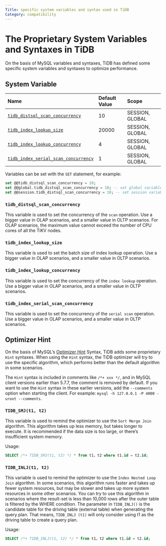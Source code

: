 ```yaml
---
Title: specific system variables and syntax used in TiDB
Category: compatibility
---
```


# The Proprietary System Variables and Syntaxes in TiDB
On the basis of MySQL variables and syntaxes, TiDB has defined some specific system variables and syntaxes to optimize performance.

## System Variable

| Name                                                                        | Default Value  | Scope           |
|:----------------------------------------------------------------------------|:---------------|:----------------|
| [`tidb_distsql_scan_concurrency`](#tidb_distsql_scan_concurrency)           | 10             | SESSION, GLOBAL |
| [`tidb_index_lookup_size`](#tidb_index_lookup_size)                         | 20000          | SESSION, GLOBAL |
| [`tidb_index_lookup_concurrency`](#tidb_index_lookup_concurrency)           | 4              | SESSION, GLOBAL |
| [`tidb_index_serial_scan_concurrency`](#tidb_index_serial_scan_concurrency) | 1              | SESSION, GLOBAL |

Variables can be set with the `SET` statement, for example:

```sql
set @@tidb_distsql_scan_concurrency = 10;
set @@global.tidb_distsql_scan_concurrency = 10; -- set global variable
set @@session.tidb_distsql_scan_concurrency = 10; -- set session variable
```

### <span id="tidb_distsql_scan_concurrency">`tidb_distsql_scan_concurrency`</span>

This variable is used to set the concurrency of the `scan` operation. Use a bigger value in OLAP scenarios, and a smaller value in OLTP scenarios. For OLAP scenarios, the maximum value cannot exceed the number of CPU cores of all the TiKV nodes.

### <span id="tidb_index_lookup_size">`tidb_index_lookup_size`</span>

This variable is used to set the batch size of index lookup operation. Use a bigger value in OLAP scenarios, and a smaller value in OLTP scenarios.

### <span id="tidb_index_lookup_concurrency">`tidb_index_lookup_concurrency`</span>

This variable is used to set the concurrency of the `index lookup` operation. Use a bigger value in OLAP scenarios, and a smaller value in OLTP scenarios.

### <span id="tidb_index_serial_scan_concurrency">`tidb_index_serial_scan_concurrency`</span>

This variable is used to set the concurrency of the `serial scan` operation. Use a bigger value in OLAP scenarios, and a smaller value in OLTP scenarios.

## Optimizer Hint

On the basis of MySQL’s [Optimizer Hint](https://dev.mysql.com/doc/refman/5.7/en/optimizer-hints.html) Syntax, TiDB adds some proprietary `Hint` syntaxes. When using the `Hint` syntax, the TiDB optimizer will try to use the specific algorithm, which performs better than the default algorithm in some scenarios.

The `Hint` syntax is included in comments like `/*+ xxx */`, and in MySQL client versions earlier than 5.7.7, the comment is removed by default. If you want to use the `Hint` syntax in these earlier versions, add the `--comments` option when starting the client. For example: `mysql -h 127.0.0.1 -P 4000 -uroot --comments`.

### `TIDB_SMJ(t1, t2)`

This variable is used to remind the optimizer to use the `Sort Merge Join` algorithm. This algorithm takes up less memory, but takes longer to execute. It is recommended if the data size is too large, or there’s insufficient system memory.

Usage:
```sql
SELECT /*+ TIDB_SMJ(t1, t2) */ * from t1，t2 where t1.id = t2.id;
```

### `TIDB_INLJ(t1, t2)`

This variable is used to remind the optimizer to use the `Index Nested Loop Join` algorithm. In some scenarios, this algorithm runs faster and takes up fewer system resources, but may be slower and takes up more system resources in some other scenarios. You can try to use this algorithm in scenarios where the result-set is less than 10,000 rows after the outer table is filtered by the WHERE condition. The parameter in `TIDB_INLJ()` is the candidate table for the driving table (external table) when generating the query plan. That means, `TIDB_INLJ (t1)` will only consider using t1 as the driving table to create a query plan.

Usage:
```sql
SELECT /*+ TIDB_INLJ(t1, t2) */ * from t1，t2 where t1.id = t2.id;
```
